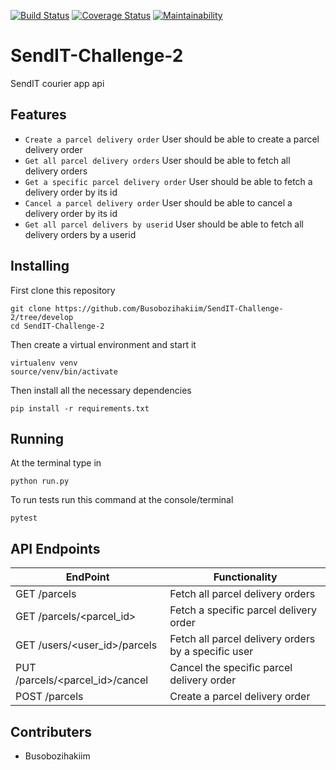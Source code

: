 [![Build Status](https://travis-ci.com/Busobozihakiim/SendIT-Challenge-2.svg?branch=develop)](https://travis-ci.com/Busobozihakiim/SendIT-Challenge-2)
[![Coverage Status](https://coveralls.io/repos/github/Busobozihakiim/SendIT-Challenge-2/badge.svg?branch=develop)](https://coveralls.io/github/Busobozihakiim/SendIT-Challenge-2?branch=develop)
[![Maintainability](https://api.codeclimate.com/v1/badges/65e1dfa5f43053d0335a/maintainability)](https://codeclimate.com/github/Busobozihakiim/SendIT-Challenge-2/maintainability)
# SendIT-Challenge-2
SendIT courier app api

## Features
- `Create a parcel delivery order` User should be able to create a parcel delivery order
- `Get all parcel delivery orders` User should be able to fetch all delivery orders
- `Get a specific parcel delivery order` User should be able to fetch a delivery order by its id
- `Cancel a parcel delivery order` User should be able to cancel a delivery order by its id 
- `Get all parcel delivers by userid` User should be able to fetch all delivery orders by a userid

## Installing
First clone this repository

```
git clone https://github.com/Busobozihakiim/SendIT-Challenge-2/tree/develop
cd SendIT-Challenge-2
```

Then create a virtual environment and start it
```
virtualenv venv
source/venv/bin/activate
```

Then install all the necessary dependencies
```
pip install -r requirements.txt
```

## Running
At the terminal type in
```
python run.py
```

To run tests run this command at the console/terminal
```
pytest
```
## API Endpoints
|  EndPoint  |  Functionality  |
| ------------- | ------------- |
| GET /parcels  | Fetch all parcel delivery orders  |
| GET /parcels/\<parcel_id\>  | Fetch a specific parcel delivery order  |
| GET /users/\<user_id\>/parcels | Fetch all parcel delivery orders by a specific user |
| PUT /parcels/\<parcel_id\>/cancel | Cancel the specific parcel delivery order |
| POST /parcels | Create a parcel delivery order |
  
## Contributers
- Busobozihakiim

